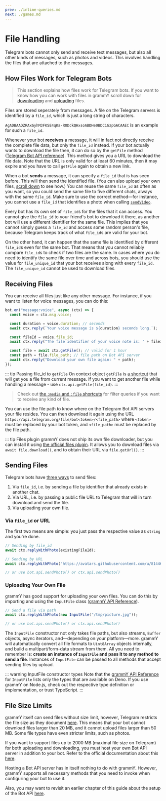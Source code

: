 ```yaml
---
prev: ./inline-queries.md
next: ./games.md
---
```


# File Handling

Telegram bots cannot only send and receive text messages, but also all other kinds of messages, such as photos and videos.
This involves handling the files that are attached to the messages.

## How Files Work for Telegram Bots

> This section explains how files work for Telegram bots.
> If you want to know how you can work with files in grammY scroll down for [downloading](#receiving-files) and [uploading](#sending-files) files.

Files are stored seperately from messages.
A file on the Telegram servers is identified by a `file_id`, which is just a long string of characters.

`AgADBAADZRAxGyhM3FKSE4qKa-RODckQHxsoABDHe0BDC1GzpGACAAEC` is an example for such a `file_id`.

Whenever your bot **receives** a message, it will in fact not directly receive the complete file data, but only the `file_id` instead.
If your bot actually wants to download the file then, it can do so by the `getFile` method ([Telegram Bot API reference](https://core.telegram.org/bots/api#getfile)).
This method gives you a URL to download the file data.
Note that the URL is only valid for at least 60 minutes, then it may expire and you have to call `getFile` again to obtain a new link.

When a bot **sends** a message, it can specify a `file_id` that is has seen before.
This will then send the identified file.
(You can also upload your own files, [scroll down](#sending-files) to see how.)
You can reuse the same `file_id` as often as you want, so you could send the same file to five different chats, always with the same `file_id`.
Make sure to use the correct method—for instance, you cannot use a `file_id` that identifies a photo when calling [`sendVideo`](https://core.telegram.org/bots/api#sendvideo).

Every bot has its own set of `file_id`s for the files that it can access.
You cannot give the `file_id` to your friend's bot to download it there, as another bot will use a different identifier for the same file.
This implies that you cannot simply guess a `file_id` and access some random person's file, because Telegram keeps track of what `file_id`s are valid for your bot.

On the other hand, it can happen that the same file is identified by different `file_id`s even for the same bot.
That means that you cannot reliably compare `file_id`s to check if two files are the same.
In cases where you do need to identify the same file over time and across bots, you should use the value for `file_unique_id` that your bot receives along with every `file_id`.
The `file_unique_id` cannot be used to download files.

## Receiving Files

You can receive all files just like any other message.
For instance, if you want to listen for voice messages, you can do this:

```ts
bot.on("message:voice", async (ctx) => {
  const voice = ctx.msg.voice;

  const duration = voice.duration; // seconds
  await ctx.reply(`Your voice message is ${duration} seconds long.`);

  const fileId = voice.file_id;
  await ctx.reply("The file identifier of your voice note is: " + fileId);

  const file = await ctx.getFile(); // valid for 1 hour
  const path = file.file_path; // file path on Bot API server
  await ctx.reply("Download your own file again: " + path);
});
```

::: tip Passing file_id to `getFile`
On context object `getFile` is [a shortcut](/guide/context.md#shortcuts) that will get you a file from current message.
If you want to get another file while handling a message - use `ctx.api.getFile(file_id)`.
:::

> Check out [the `:media` and `:file` shortcuts](/guide/filter-queries.md#shortcuts) for filter queries if you want to receive any kind of file.

You can use the file path to know where on the Telegram Bot API servers your file resides.
You can then download it again using the URL `https://api.telegram.org/file/bot<token>/<file_path>` where `<token>` must be replaced by your bot token, and `<file_path>` must be replaced by the file path.

::: tip Files plugin
grammY does not ship its own file downloader, but you can install it using [the official files plugin](/plugins/files.md).
It allows you to download files via `await file.download()`, and to obtain their URL via `file.getUrl()`.
:::

## Sending Files

Telegram bots have [three ways](https://core.telegram.org/bots/api#sending-files) to send files:

1. Via `file_id`, i.e. by sending a file by identifier that already exists in another chat.
2. Via URL, i.e. by passing a public file URL to Telegram that will in turn download and send the file.
3. Via uploading your own file.

### Via `file_id` or URL

The first two means are simple: you just pass the respective value as `string` and you're done.

```ts
// Sending by file_id
await ctx.replyWithPhoto(existingFileId);

// Sending by URL
await ctx.replyWithPhoto("https://avatars.githubusercontent.com/u/81446018");

// or use bot.api.sendPhoto() or ctx.api.sendPhoto()
```

### Uploading Your Own File

grammY has good support for uploading your own files.
You can do this by importing and using the `InputFile` class ([grammY API Reference](https://doc.deno.land/https/deno.land/x/grammy/mod.ts#InputFile)).

```ts
// Send a file via path
await ctx.replyWithPhoto(new InputFile("/tmp/picture.jpg"));

// or use bot.api.sendPhoto() or ctx.api.sendPhoto()
```

The `InputFile` constructor not only takes file paths, but also streams, `Buffer` objects, async iterators, and—depending on your platform—more.
grammY will automatically convert all file formats to `Uint8Array` objects internally, and build a multipart/form-data stream from them.
All you need to remember is: **create an instance of `InputFile` and pass it to any method to send a file**.
Instances of `InputFile` can be passed to all methods that accept sending files by upload.

::: warning InputFile constructor types
Note that the [grammY API Reference](https://doc.deno.land/https/deno.land/x/grammy/mod.ts#InputFile) for `InputFile` lists only the types that are available on Deno.
If you use grammY on Node.js, check out the respective type definition or implementation, or trust TypeScript.
:::

## File Size Limits

grammY itself can send files without size limit, however, Telegram restricts the file size as they document [here](https://core.telegram.org/bots/api#sending-files).
This means that your bot cannot download files larger than 20 MB, and it cannot upload files larger than 50 MB.
Some file types have even stricter limits, such as photos.

If you want to support files up to 2000 MB (maximal file size on Telegram) for both uploading and downloading, you must host your own Bot API server in addition to your bot.
Refer to the official documentation about this [here](https://core.telegram.org/bots/api#using-a-local-bot-api-server).

Hosting a Bot API server has in itself nothing to do with grammY.
However, grammY supports all necessary methods that you need to invoke when configuring your bot to use it.

Also, you may want to revisit an earlier chapter of this guide about the setup of the Bot API [here](./api.md).
